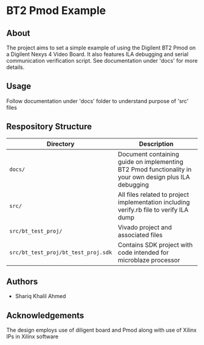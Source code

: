 BT2 Pmod Example
=====================

About
-----
The project aims to set a simple example of using the Digilent BT2 Pmod on a Digilent Nexys 4 Video Board. It also features ILA debugging and serial communication verification script. See documentation under 'docs' for more details. 

Usage
-----
Follow documentation under 'docs' folder to understand purpose of 'src' files

Respository Structure
---------------------

| Directory           | Description                                                |
|-------------------- |------------------------------------------------------------|
| `docs/`             | Document containing guide on implementing BT2 Pmod functionality in your own design plus ILA debugging      |
| `src/`              | All files related to project implementation including verify.rb file to verify ILA dump |
| `src/bt_test_proj/`          | Vivado project and associated files |
| `src/bt_test_proj/bt_test_proj.sdk` | Contains SDK project with code intended for microblaze processor   |

Authors
-------
- Shariq Khalil Ahmed

Acknowledgements
----------------
The design employs use of diligent board and Pmod along with use of Xilinx IPs in Xilinx software
